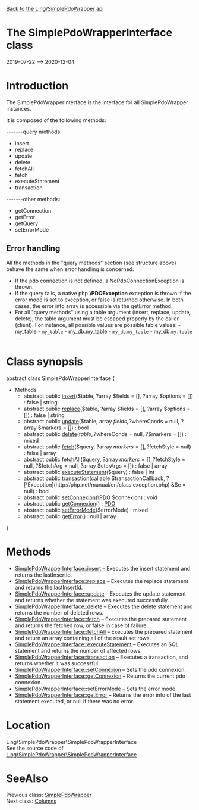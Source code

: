 [Back to the Ling/SimplePdoWrapper api](https://github.com/lingtalfi/SimplePdoWrapper/blob/master/doc/api/Ling/SimplePdoWrapper.md)



The SimplePdoWrapperInterface class
================
2019-07-22 --> 2020-12-04






Introduction
============

The SimplePdoWrapperInterface is the interface for all SimplePdoWrapper instances.


It is composed of the following methods:

-------query methods:
- insert
- replace
- update
- delete
- fetchAll
- fetch
- executeStatement
- transaction

-------other methods:
- getConnection
- getError
- getQuery
- setErrorMode




Error handling
-----------------

All the methods in the "query methods" section (see structure above) behave the same when error handling is concerned:

- If the pdo connection is not defined, a NoPdoConnectionException is thrown.
- If the query fails, a native php **\PDOException** exception is thrown if the error mode is set to exception,
     or false is returned otherwise.
     In both cases, the error info array is accessible via the getError method.
- For all "query methods" using a table argument (insert, replace, update, delete), the table argument must be
     escaped properly by the caller (client).
     For instance, all possible values are possible table values:
         - my_table
         - `my_table`
         - my_db.my_table
         - `my_db`.`my_table`
         - my_db.`my.table`
         - ...



Class synopsis
==============


abstract class <span class="pl-k">SimplePdoWrapperInterface</span>  {

- Methods
    - abstract public [insert](https://github.com/lingtalfi/SimplePdoWrapper/blob/master/doc/api/Ling/SimplePdoWrapper/SimplePdoWrapperInterface/insert.md)($table, ?array $fields = [], ?array $options = []) : false | string
    - abstract public [replace](https://github.com/lingtalfi/SimplePdoWrapper/blob/master/doc/api/Ling/SimplePdoWrapper/SimplePdoWrapperInterface/replace.md)($table, ?array $fields = [], ?array $options = []) : false | string
    - abstract public [update](https://github.com/lingtalfi/SimplePdoWrapper/blob/master/doc/api/Ling/SimplePdoWrapper/SimplePdoWrapperInterface/update.md)($table, array $fields, ?$whereConds = null, ?array $markers = []) : bool
    - abstract public [delete](https://github.com/lingtalfi/SimplePdoWrapper/blob/master/doc/api/Ling/SimplePdoWrapper/SimplePdoWrapperInterface/delete.md)($table, ?$whereConds = null, ?$markers = []) : mixed
    - abstract public [fetch](https://github.com/lingtalfi/SimplePdoWrapper/blob/master/doc/api/Ling/SimplePdoWrapper/SimplePdoWrapperInterface/fetch.md)($query, ?array $markers = [], ?$fetchStyle = null) : false | array
    - abstract public [fetchAll](https://github.com/lingtalfi/SimplePdoWrapper/blob/master/doc/api/Ling/SimplePdoWrapper/SimplePdoWrapperInterface/fetchAll.md)($query, ?array $markers = [], ?$fetchStyle = null, ?$fetchArg = null, ?array $ctorArgs = []) : false | array
    - abstract public [executeStatement](https://github.com/lingtalfi/SimplePdoWrapper/blob/master/doc/api/Ling/SimplePdoWrapper/SimplePdoWrapperInterface/executeStatement.md)($query) : false | int
    - abstract public [transaction](https://github.com/lingtalfi/SimplePdoWrapper/blob/master/doc/api/Ling/SimplePdoWrapper/SimplePdoWrapperInterface/transaction.md)(callable $transactionCallback, ?[\Exception](http://php.net/manual/en/class.exception.php) &$e = null) : bool
    - abstract public [setConnexion](https://github.com/lingtalfi/SimplePdoWrapper/blob/master/doc/api/Ling/SimplePdoWrapper/SimplePdoWrapperInterface/setConnexion.md)([\PDO](https://www.php.net/manual/en/class.pdo.php) $connexion) : void
    - abstract public [getConnexion](https://github.com/lingtalfi/SimplePdoWrapper/blob/master/doc/api/Ling/SimplePdoWrapper/SimplePdoWrapperInterface/getConnexion.md)() : [PDO](https://www.php.net/manual/en/class.pdo.php)
    - abstract public [setErrorMode](https://github.com/lingtalfi/SimplePdoWrapper/blob/master/doc/api/Ling/SimplePdoWrapper/SimplePdoWrapperInterface/setErrorMode.md)($errorMode) : mixed
    - abstract public [getError](https://github.com/lingtalfi/SimplePdoWrapper/blob/master/doc/api/Ling/SimplePdoWrapper/SimplePdoWrapperInterface/getError.md)() : null | array

}






Methods
==============

- [SimplePdoWrapperInterface::insert](https://github.com/lingtalfi/SimplePdoWrapper/blob/master/doc/api/Ling/SimplePdoWrapper/SimplePdoWrapperInterface/insert.md) &ndash; Executes the insert statement and returns the lastInsertId.
- [SimplePdoWrapperInterface::replace](https://github.com/lingtalfi/SimplePdoWrapper/blob/master/doc/api/Ling/SimplePdoWrapper/SimplePdoWrapperInterface/replace.md) &ndash; Executes the replace statement and returns the lastInsertId.
- [SimplePdoWrapperInterface::update](https://github.com/lingtalfi/SimplePdoWrapper/blob/master/doc/api/Ling/SimplePdoWrapper/SimplePdoWrapperInterface/update.md) &ndash; Executes the update statement and returns whether the statement was executed successfully.
- [SimplePdoWrapperInterface::delete](https://github.com/lingtalfi/SimplePdoWrapper/blob/master/doc/api/Ling/SimplePdoWrapper/SimplePdoWrapperInterface/delete.md) &ndash; Executes the delete statement and returns the number of deleted rows.
- [SimplePdoWrapperInterface::fetch](https://github.com/lingtalfi/SimplePdoWrapper/blob/master/doc/api/Ling/SimplePdoWrapper/SimplePdoWrapperInterface/fetch.md) &ndash; Executes the prepared statement and returns the fetched row, or false in case of failure.
- [SimplePdoWrapperInterface::fetchAll](https://github.com/lingtalfi/SimplePdoWrapper/blob/master/doc/api/Ling/SimplePdoWrapper/SimplePdoWrapperInterface/fetchAll.md) &ndash; Executes the prepared statement and return an array containing all of the result set rows.
- [SimplePdoWrapperInterface::executeStatement](https://github.com/lingtalfi/SimplePdoWrapper/blob/master/doc/api/Ling/SimplePdoWrapper/SimplePdoWrapperInterface/executeStatement.md) &ndash; Executes an SQL statement and returns the number of affected rows.
- [SimplePdoWrapperInterface::transaction](https://github.com/lingtalfi/SimplePdoWrapper/blob/master/doc/api/Ling/SimplePdoWrapper/SimplePdoWrapperInterface/transaction.md) &ndash; Executes a transaction, and returns whether it was successful.
- [SimplePdoWrapperInterface::setConnexion](https://github.com/lingtalfi/SimplePdoWrapper/blob/master/doc/api/Ling/SimplePdoWrapper/SimplePdoWrapperInterface/setConnexion.md) &ndash; Sets the pdo connexion.
- [SimplePdoWrapperInterface::getConnexion](https://github.com/lingtalfi/SimplePdoWrapper/blob/master/doc/api/Ling/SimplePdoWrapper/SimplePdoWrapperInterface/getConnexion.md) &ndash; Returns the current pdo connexion.
- [SimplePdoWrapperInterface::setErrorMode](https://github.com/lingtalfi/SimplePdoWrapper/blob/master/doc/api/Ling/SimplePdoWrapper/SimplePdoWrapperInterface/setErrorMode.md) &ndash; Sets the error mode.
- [SimplePdoWrapperInterface::getError](https://github.com/lingtalfi/SimplePdoWrapper/blob/master/doc/api/Ling/SimplePdoWrapper/SimplePdoWrapperInterface/getError.md) &ndash; Returns the error info of the last statement executed, or null if there was no error.





Location
=============
Ling\SimplePdoWrapper\SimplePdoWrapperInterface<br>
See the source code of [Ling\SimplePdoWrapper\SimplePdoWrapperInterface](https://github.com/lingtalfi/SimplePdoWrapper/blob/master/SimplePdoWrapperInterface.php)



SeeAlso
==============
Previous class: [SimplePdoWrapper](https://github.com/lingtalfi/SimplePdoWrapper/blob/master/doc/api/Ling/SimplePdoWrapper/SimplePdoWrapper.md)<br>Next class: [Columns](https://github.com/lingtalfi/SimplePdoWrapper/blob/master/doc/api/Ling/SimplePdoWrapper/Util/Columns.md)<br>
